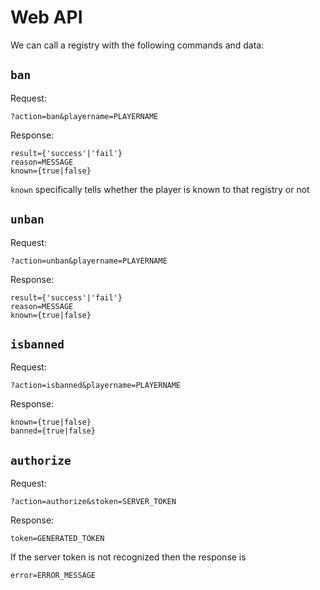 # Web API

We can call a registry with the following commands and data:

## `ban`

Request:

	?action=ban&playername=PLAYERNAME

Response:

	result={'success'|'fail'}
	reason=MESSAGE
	known={true|false}

`known` specifically tells whether the player is known to that registry or not

## `unban`

Request:

	?action=unban&playername=PLAYERNAME

Response:

	result={'success'|'fail'}
	reason=MESSAGE
	known={true|false}

## `isbanned`

Request:

	?action=isbanned&playername=PLAYERNAME

Response:

	known={true|false}
	banned={true|false}

## `authorize`

Request:

	?action=authorize&stoken=SERVER_TOKEN

Response:

	token=GENERATED_TOKEN

If the server token is not recognized then the response is

	error=ERROR_MESSAGE



	

